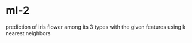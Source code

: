 # ml-2
prediction of iris flower among its 3 types with the given features using k nearest neighbors 
